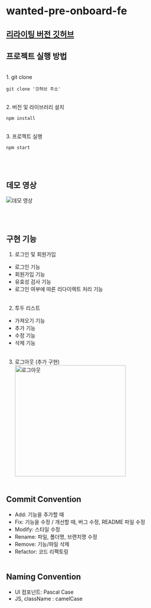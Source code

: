 # wanted-pre-onboard-fe

## <a href="https://github.com/happyeveryone96/wanted-pre-onboard-fe-ts">리라이팅 버전 깃허브</a>

<h2>프로젝트 실행 방법</h2>

<br>
1. git clone

```
git clone '깃허브 주소'
```

<br>
2. 버전 및 라이브러리 설치

```
npm install
```

<br>
3. 프로젝트 실행

```
npm start
```

<br><br>

<h2>데모 영상</h2>
<img src="https://user-images.githubusercontent.com/66675699/185061970-f208b328-bbfb-42fc-a13f-92b1cba98556.gif" alt="데모 영상"/>

<br><br>

<h2>구현 기능</h2>

1. 로그인 및 회원가입

- 로그인 기능
- 회원가입 기능
- 유효성 검사 기능
- 로그인 여부에 따른 리다이렉트 처리 기능
  <br><br>

2. 투두 리스트

- 가져오기 기능
- 추가 기능
- 수정 기능
- 삭제 기능
  <br><br>

3. 로그아웃 (추가 구현)<br>
   <img width="300" src="https://user-images.githubusercontent.com/66675699/185062791-ba4277df-3b71-4684-a3c3-d6e58fe4086c.gif" alt="로그아웃"/>
   <br><br>

## Commit Convention

- Add: 기능을 추가할 때
- Fix: 기능을 수정 / 개선할 때, 버그 수정, README 파일 수정
- Modify: 스타일 수정
- Rename: 파일, 폴더명, 브랜치명 수정
- Remove: 기능/파일 삭제
- Refactor: 코드 리팩토링
  <br><br>

## Naming Convention

- UI 컴포넌트: Pascal Case
- JS, className : camelCase
